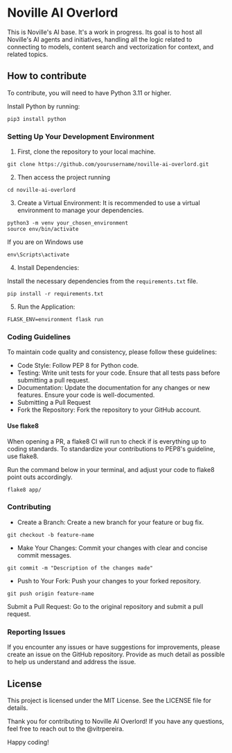# Noville AI Overlord

This is Noville's AI base. It's a work in progress. Its goal is to host all Noville's AI agents and initiatives, handling all the logic related to connecting to models, content search and vectorization for context, and related topics.

## How to contribute

To contribute, you will need to have Python 3.11 or higher.

Install Python by running:

```shell
pip3 install python
```

### Setting Up Your Development Environment

1. First, clone the repository to your local machine.

```shell
git clone https://github.com/yourusername/noville-ai-overlord.git
```

2. Then access the project running
```shell
cd noville-ai-overlord
```

3. Create a Virtual Environment: It is recommended to use a virtual environment to manage your dependencies.

```shell
python3 -m venv your_chosen_environment
source env/bin/activate
```

If you are on Windows use 
```shell
env\Scripts\activate
```

4. Install Dependencies: 

Install the necessary dependencies from the `requirements.txt` file.
```shell
pip install -r requirements.txt
```

5. Run the Application:

```shell
FLASK_ENV=environment flask run
```


### Coding Guidelines
To maintain code quality and consistency, please follow these guidelines:

- Code Style: Follow PEP 8 for Python code.
- Testing: Write unit tests for your code. Ensure that all tests pass before submitting a pull request.
- Documentation: Update the documentation for any changes or new features. Ensure your code is well-documented.
- Submitting a Pull Request
- Fork the Repository: Fork the repository to your GitHub account.

#### Use flake8

When opening a PR, a flake8 CI will run to check if is everything up to coding standards. To standardize your contributions to PEP8's guideline, use flake8.

Run the command below in your terminal, and adjust your code to flake8 point outs accordingly.

```shell
flake8 app/
```

### Contributing 
- Create a Branch: Create a new branch for your feature or bug fix.

```shell
git checkout -b feature-name
```

- Make Your Changes: Commit your changes with clear and concise commit messages.
```shell
git commit -m "Description of the changes made"
```

- Push to Your Fork: Push your changes to your forked repository.
```shell
git push origin feature-name
```

Submit a Pull Request: Go to the original repository and submit a pull request.

### Reporting Issues
If you encounter any issues or have suggestions for improvements, please create an issue on the GitHub repository. Provide as much detail as possible to help us understand and address the issue.

## License

This project is licensed under the MIT License. See the LICENSE file for details.

Thank you for contributing to Noville AI Overlord! If you have any questions, feel free to reach out to the @vitrpereira.

Happy coding!
